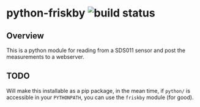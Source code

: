 # python-friskby ![build status](https://api.travis-ci.org/FriskByBergen/python-friskby.svg?branch=master "TravisCI Build Status")

## Overview

This is a python module for reading from a SDS011 sensor and post the
measurements to a webserver.

## TODO
Will make this installable as a pip package, in the mean time, if `python/` is
accessible in your `PYTHONPATH`, you can use the `friskby` module (for good).
